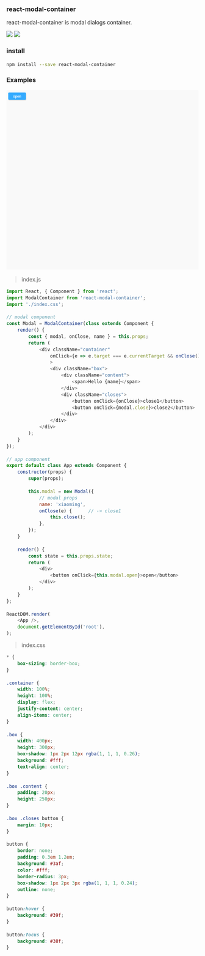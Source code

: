 
### react-modal-container
react-modal-container is modal dialogs container.

<a href="https://www.npmjs.com/package/react-modal-container"><img src="https://img.shields.io/npm/v/react-modal-container.svg?style=flat-square"></a>
<a href="https://www.npmjs.com/package/react-modal-container"><img src="https://img.shields.io/npm/dm/react-modal-container.svg?style=flat-square"></a>

### install

```bash
npm install --save react-modal-container
```

### Examples

![](./_image/demo.gif)

> index.js

```js
import React, { Component } from 'react';
import ModalContainer from 'react-modal-container';
import './index.css';

// modal component
const Modal = ModalContainer(class extends Component {
    render() {
        const { modal, onClose, name } = this.props;
        return (
            <div className="container"
                onClick={e => e.target === e.currentTarget && onClose()}
                >
                <div className="box">
                    <div className="content">
                        <span>Hello {name}</span>
                    </div>
                    <div className="closes">
                        <button onClick={onClose}>close1</button>
                        <button onClick={modal.close}>close2</button>
                    </div>
                </div>
            </div>
        );
    }
});

// app component
export default class App extends Component {
    constructor(props) {
        super(props);

        this.modal = new Modal({
            // modal props
            name: 'xiaoming',
            onClose(e) {      // -> close1
                this.close();
            },
        });
    }

    render() {
        const state = this.props.state;
        return (
            <div>
                <button onClick={this.modal.open}>open</button>
            </div>
        );
    }
};

ReactDOM.render(
    <App />,
    document.getElementById('root'),
);
```

> index.css

```css
* {
    box-sizing: border-box;
}

.container {
    width: 100%;
    height: 100%;
    display: flex;
    justify-content: center;
    align-items: center;
}

.box {
    width: 400px;
    height: 300px;
    box-shadow: 1px 2px 12px rgba(1, 1, 1, 0.26);
    background: #fff;
    text-align: center;
}

.box .content {
    padding: 20px;
    height: 250px;
}

.box .closes button {
    margin: 10px;
}

button {
    border: none;
    padding: 0.3em 1.2em;
    background: #3af;
    color: #fff;
    border-radius: 3px;
    box-shadow: 1px 2px 3px rgba(1, 1, 1, 0.24);
    outline: none;
}

button:hover {
    background: #39f;
}

button:focus {
    background: #38f;
}
```